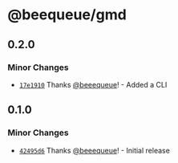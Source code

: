 # @beequeue/gmd

## 0.2.0

### Minor Changes

- [`17e1910`](https://github.com/beeequeue/gmd/commit/17e19106c8410c31e7f6b28dceba27a00480c371) Thanks [@beeequeue](https://github.com/beeequeue)! - Added a CLI

## 0.1.0

### Minor Changes

- [`42495d6`](https://github.com/beeequeue/gmd/commit/42495d65b241596419acbe3911d2f38164ac0d38) Thanks [@beeequeue](https://github.com/beeequeue)! - Initial release
